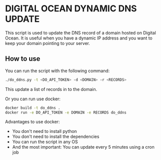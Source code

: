 # DIGITAL OCEAN DYNAMIC DNS UPDATE

This script is used to update the DNS record of a domain hosted on Digital Ocean. 
It is useful when you have a dynamic IP address and you want to keep your domain pointing to your server.

## How to use

You can run the script with the following command:

```bash
./do_ddns.py -t <DO_API_TOKEN> -d <DOMAIN> -r <RECORDS>
```
This update a list of records in to the domain.

Or you can run use docker:

```bash
docker build -t do_ddns .
docker run -e DO_API_TOKEN -e DOMAIN -e RECORDS do_ddns
```

Advantages to use docker:
- You don't need to install python
- You don't need to install the dependencies
- You can run the script in any OS
- And the most important: You can update every 5 minutes using a cron job 

